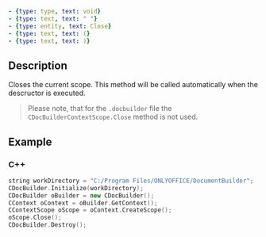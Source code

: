 ```yml signature
- {type: type, text: void}
- {type: text, text: " "}
- {type: entity, text: Close}
- {type: text, text: (}
- {type: text, text: )}
```

## Description

Closes the current scope. This method will be called automatically when the descructor is executed.

> Please note, that for the `.docbuilder` file the `CDocBuilderContextScope.Close` method is not used.

## Example

### C++

```cpp
string workDirectory = "C:/Program Files/ONLYOFFICE/DocumentBuilder";
CDocBuilder.Initialize(workDirectory);
CDocBuilder oBuilder = new CDocBuilder();
CContext oContext = oBuilder.GetContext();
CContextScope oScope = oContext.CreateScope();
oScope.Close();
CDocBuilder.Destroy();
```
